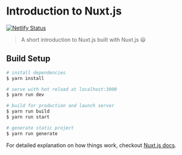 # Introduction to Nuxt.js

[![Netlify Status](https://api.netlify.com/api/v1/badges/4ad978ba-2740-4bc8-a487-c1462db5757c/deploy-status)](https://app.netlify.com/sites/introduction-to-nuxt/deploys)

> A short introduction to Nuxt.js built with Nuxt.js 😃

## Build Setup

```bash
# install dependencies
$ yarn install

# serve with hot reload at localhost:3000
$ yarn run dev

# build for production and launch server
$ yarn run build
$ yarn run start

# generate static project
$ yarn run generate
```

For detailed explanation on how things work, checkout [Nuxt.js docs](https://nuxtjs.org).
